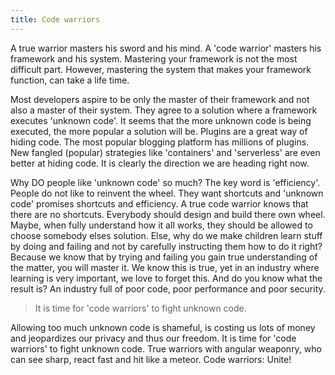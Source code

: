 ```yaml
---
title: Code warriors
---
```


A true warrior masters his sword and his mind. A 'code warrior' masters his framework and his system. Mastering your framework is not the most difficult part. However, mastering the system that makes your framework function, can take a life time. 

Most developers aspire to be only the master of their framework and not also a master of their system. They agree to a solution where a framework executes 'unknown code'. It seems that the more unknown code is being executed, the more popular a solution will be. Plugins are a great way of hiding code. The most popular blogging platform has millions of plugins. New fangled (popular) strategies like 'containers' and 'serverless' are even better at hiding code. It is clearly the direction we are heading right now. 

Why DO people like 'unknown code' so much? The key word is 'efficiency'. People do not like to reinvent the wheel. They want shortcuts and 'unknown code' promises shortcuts and efficiency. A true code warrior knows that there are no shortcuts. Everybody should design and build there own wheel. Maybe, when fully understand how it all works, they should be allowed to choose somebody elses solution. Else, why do we make children learn stuff by doing and failing and not by carefully instructing them how to do it right? Because we know that by trying and failing you gain true understanding of the matter, you will master it. We know this is true, yet in an industry where learning is very important, we love to forget this. And do you know what the result is? An industry full of poor code, poor performance and poor security. 

> It is time for 'code warriors' to fight unknown code.

Allowing too much unknown code is shameful, is costing us lots of money and jeopardizes our privacy and thus our freedom. It is time for 'code warriors' to fight unknown code. True warriors with angular weaponry, who can see sharp, react fast and hit like a meteor. Code warriors: Unite!

